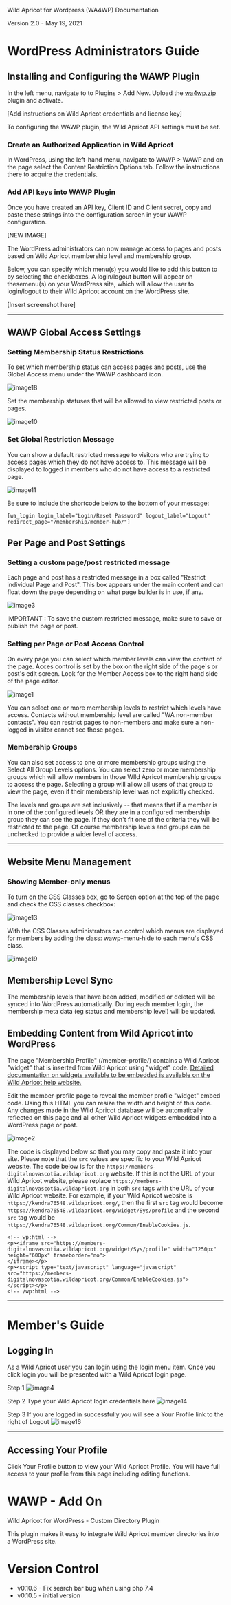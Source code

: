 Wild Apricot for Wordpress (WA4WP) Documentation

Version 2.0 - May 19, 2021

# WordPress Administrators Guide

## Installing and Configuring the WAWP Plugin

In the left menu, navigate to to Plugins > Add New. Upload the [wa4wp.zip](tobeadded) plugin and activate.

[Add instructions on Wild Apricot credentials and license key]

To configuring the WAWP plugin, the Wild Apricot API settings must be set.

### Create an Authorized Application in Wild Apricot

In WordPress, using the left-hand menu, navigate to WAWP > WAWP and on the page select the Content Restriction Options tab. Follow the instructions there to acquire the credentials.

### Add API keys into WAWP Plugin

Once you have created an API key, Client ID and Client secret, copy and paste these strings into the configuration screen in your WAWP configuration.

[NEW IMAGE]


The WordPress administrators can now manage access to pages and posts based on Wild Apricot membership level and membership group.

Below, you can specify which menu(s) you would like to add this button to by selecting the checkboxes. A login/logout button will appear on thesemenu(s) on your WordPress site, which will allow the user to login/logout to their Wild Apricot account on the WordPress site. 

[Insert screenshot here]


***

## WAWP Global Access Settings

### Setting Membership Status Restrictions

To set which membership status can access pages and posts, use the Global Access menu under the WAWP dashboard icon.

![image18](https://user-images.githubusercontent.com/458134/110493489-a7aad900-80c0-11eb-8f17-90701491afeb.png)


Set the membership statuses that will be allowed to view restricted posts or pages.

![image10](https://user-images.githubusercontent.com/458134/110493595-c4471100-80c0-11eb-879c-598b7c9db7a4.png)


### Set Global Restriction Message

You can show a default restricted message to visitors who are trying to access pages which they do not have access to. This message will be displayed to logged in members who do not have access to a restricted page.

![image11](https://user-images.githubusercontent.com/458134/110493644-cf9a3c80-80c0-11eb-8210-26380f967b83.png)

Be sure to include the shortcode below to the bottom of your message:

```
[wa_login login_label="Login/Reset Password" logout_label="Logout" redirect_page="/membership/member-hub/"]
```


## Per Page and Post Settings<br>

### Setting a custom page/post restricted message

Each page and post has a restricted message in a box called "Restrict individual Page and Post". This box appears under the main content and can float down the page depending on what page builder is in use, if any.

![image3](https://user-images.githubusercontent.com/458134/110493742-e771c080-80c0-11eb-99eb-e9b3c0408109.png)

IMPORTANT : To save the custom restricted message, make sure to save or publish the page or post.

### Setting per Page or Post Access Control

On every page you can select which member levels can view the content of the page. Acces control is set by the box on the right side of the page's or post's edit screen. Look for the Member Access  box to the right hand side of the page editor.

![image1](https://user-images.githubusercontent.com/458134/110493795-f2c4ec00-80c0-11eb-9339-885ac90f5c70.png)


You can select one or more membership levels to restrict which levels have access. Contacts without membership level are called "WA non-member contacts". You can restrict pages to non-members and make sure a non-logged in visitor cannot see those pages.

### Membership Groups

You can also set access to one or more membership groups using the Select All Group Levels options. You can select zero or more membership groups which will allow members in those WIld Apricot membership groups to access the page. Selecting a group will allow all users of that group to view the page, even if their membership level was not explicitly checked.

The levels and groups are set inclusively -- that means that if a member is in one of the configured levels OR they are in a configured membership group they can see the page. If they don't fit one of the criteria they will be restricted to the page. Of course membership levels and groups can be unchecked to provide a wider level of access.

***

## Website Menu Management

### Showing Member-only menus

To turn on the CSS Classes box, go to Screen option at the top of the page and check the CSS classes checkbox:

![image13](https://user-images.githubusercontent.com/458134/110493874-0708e900-80c1-11eb-904d-e92e5f844725.png)


With the CSS Classes administrators can control which menus are displayed for members by adding the class: wawp-menu-hide  to each menu's CSS class.

![image19](https://user-images.githubusercontent.com/458134/110493939-16883200-80c1-11eb-80e1-4f708e7b1397.png)


## Membership Level Sync

The membership levels that have been added, modified or deleted will be synced into WordPress automatically. During each member login, the membership meta data (eg status and membership level) will be updated.

## Embedding Content from Wild Apricot into WordPress

The page "Membership Profile" (/member-profile/) contains a Wild Apricot "widget" that is inserted from Wild Apricot using "widget" code. [Detailed documentation on widgets available to be embedded is available on the Wild Apricot help website.](https://gethelp.wildapricot.com/en/articles/222)

Edit the member-profile page to reveal the member profile "widget" embed code. Using this HTML you can resize the width and height of this code. Any changes made in the Wild Apricot database will be automatically reflected on this page and all other Wild Apricot widgets embedded into a WordPress page or post.

![image2](https://user-images.githubusercontent.com/458134/110494055-391a4b00-80c1-11eb-9e31-9994ff624be7.png)

The code is displayed below so that you may copy and paste it into your site. Please note that the `src` values are specific to your Wild Apricot website. The code below is for the `https://members-digitalnovascotia.wildapricot.org` website. If this is not the URL of your Wild Apricot website, please replace `https://members-digitalnovascotia.wildapricot.org` in both `src` tags with the URL of your Wild Apricot website. For example, if your Wild Apricot website is `https://kendra76548.wildapricot.org/`, then the first `src` tag would become `https://kendra76548.wildapricot.org/widget/Sys/profile` and the second `src` tag would be `https://kendra76548.wildapricot.org/Common/EnableCookies.js`.
```
<!-- wp:html -->
<p><iframe src="https://members-digitalnovascotia.wildapricot.org/widget/Sys/profile" width="1250px" height="600px" frameborder="no">
</iframe></p>
<p><script type="text/javascript" language="javascript" src="https://members-digitalnovascotia.wildapricot.org/Common/EnableCookies.js">
</script></p>
<!-- /wp:html -->
```

***

# Member's Guide

## Logging In

As a Wild Apricot user you can login using the login menu item. Once you click login you will be presented with a Wild Apricot login page.

Step 1
![image4](https://user-images.githubusercontent.com/458134/110494221-62d37200-80c1-11eb-8625-03ee6ed4b41d.png)


Step 2 Type your Wild Apricot login credentials here
![image14](https://user-images.githubusercontent.com/458134/110494160-4fc0a200-80c1-11eb-9689-3e38e6a445c7.png)

Step 3 If you are logged in successfully you will see a Your Profile link to the right of Logout
![image16](https://user-images.githubusercontent.com/458134/110494118-46373a00-80c1-11eb-9738-7f016405347b.png)


***

## Accessing Your Profile

Click Your Profile button to view your Wild Apricot Profile. You will have full access to your profile from this page including editing functions.

# WAWP - Add On
Wild Apricot for WordPress - Custom Directory Plugin

This plugin makes it easy to integrate Wild Apricot member directories into a WordPress site.

# Version Control
- v0.10.6 - Fix search bar bug when using php 7.4
- v0.10.5 - initial version
